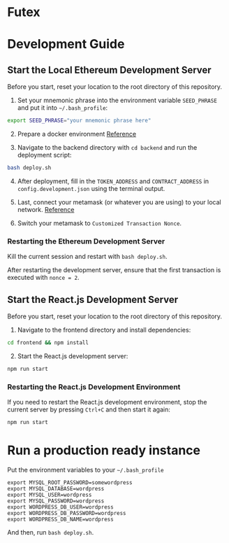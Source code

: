 # Futex

# Development Guide

## Start the Local Ethereum Development Server

Before you start, reset your location to the root directory of this repository.

1. Set your mnemonic phrase into the environment variable `SEED_PHRASE` and put it into `~/.bash_profile`:
```bash
export SEED_PHRASE="your mnemonic phrase here"
```

2. Prepare a docker environment [Reference](https://docs.docker.com/guides/getting-started/get-docker-desktop/)

3. Navigate to the backend directory with `cd backend` and run the deployment script:
```bash
bash deploy.sh
```

4. After deployment, fill in the `TOKEN_ADDRESS` and `CONTRACT_ADDRESS` in `config.development.json` using the terminal output.

5. Last, connect your metamask (or whatever you are using) to your local network. [Reference](https://docs.metamask.io/wallet/how-to/run-devnet/)

6. Switch your metamask to `Customized Transaction Nonce`.

### Restarting the Ethereum Development Server

Kill the current session and restart with `bash deploy.sh`.

After restarting the development server, ensure that the first transaction is executed with `nonce = 2`.

## Start the React.js Development Server

Before you start, reset your location to the root directory of this repository.

1. Navigate to the frontend directory and install dependencies:
```bash
cd frontend && npm install
```

2. Start the React.js development server:
```bash
npm run start
```

### Restarting the React.js Development Environment

If you need to restart the React.js development environment, stop the current server by pressing `Ctrl+C` and then start it again:
```bash
npm run start
```

# Run a production ready instance

Put the environment variables to your `~/.bash_profile`
```
export MYSQL_ROOT_PASSWORD=somewordpress
export MYSQL_DATABASE=wordpress
export MYSQL_USER=wordpress
export MYSQL_PASSWORD=wordpress
export WORDPRESS_DB_USER=wordpress
export WORDPRESS_DB_PASSWORD=wordpress
export WORDPRESS_DB_NAME=wordpress
```

And then, run `bash deploy.sh`.
